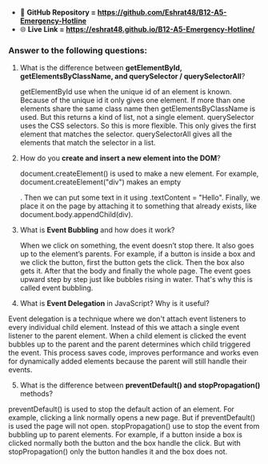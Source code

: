 

- 📂 **GitHub Repository = https://github.com/Eshrat48/B12-A5-Emergency-Hotline**
- 🌐 **Live Link = https://eshrat48.github.io/B12-A5-Emergency-Hotline/**


### Answer to the following questions:

1. What is the difference between **getElementById, getElementsByClassName, and querySelector / querySelectorAll**?

   getElementById use when the unique id of an element is known. Because of the unique id it only gives one element.
   If more than one elements share the same class name then getElementsByClassName is used. But this returns a kind of list, not a single element.
   querySelector uses the CSS selectors. So this is more flexible. This only gives the first element that matches the selector.
   querySelectorAll gives all the elements that match the selector in a list.
   
2. How do you **create and insert a new element into the DOM**?

   document.createElement() is used to make a new element. For example, document.createElement("div") makes an empty <div>. Then we can put some text in it using .textContent = "Hello". Finally, we place it on the page by attaching it to something that already exists, like document.body.appendChild(div).

3. What is **Event Bubbling** and how does it work?

   When we click on something, the event doesn’t stop there. It also goes up to the element’s parents. For example, if a button is inside a box and we click the button,
   first the button gets the click. Then the box also gets it. After that the body and finally the whole page. The event goes upward step by step just like bubbles rising
   in water. That's why this is called event bubbling.
   
4. What is **Event Delegation** in JavaScript? Why is it useful?

  Event delegation is a technique where we don't attach event listeners to every individual child element. Instead of this we attach a single event listener to the parent element. When a child element is clicked the event bubbles up to the parent and the parent determines which child triggered the event. This process saves code, improves performance and works even for dynamically added elements because the parent will still handle their events.
   
5. What is the difference between **preventDefault() and stopPropagation()** methods?

  preventDefault() is used to stop the default action of an element. For example, clicking a link normally opens a new page. But if preventDefault() is used the page will not open. 
  stopPropagation() use to stop the event from bubbling up to parent elements. For example, if a button inside a box is clicked normally both the button and the box handle the click. But with stopPropagation() only the button handles it and the box does not.

